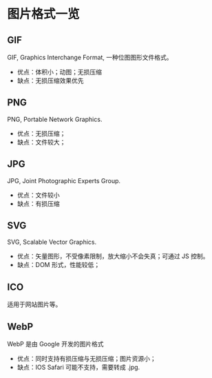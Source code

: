 # 图片格式一览

## GIF

GIF, Graphics Interchange Format, 一种位图图形文件格式。

- 优点：体积小；动图；无损压缩
- 缺点：无损压缩效果优先

## PNG

PNG, Portable Network Graphics.

- 优点：无损压缩；
- 缺点：文件较大；

## JPG

JPG, Joint Photographic Experts Group.

- 优点：文件较小
- 缺点：有损压缩

## SVG

SVG, Scalable Vector Graphics.

- 优点：矢量图形，不受像素限制，放大缩小不会失真；可通过 JS 控制。
- 缺点：DOM 形式，性能较低；

## ICO

适用于网站图片等。

## WebP

WebP 是由 Google 开发的图片格式

- 优点：同时支持有损压缩与无损压缩；图片资源小；
- 缺点：IOS Safari 可能不支持，需要转成 .jpg.